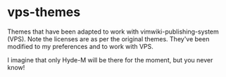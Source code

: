 # vps-themes

Themes that have been adapted to work with vimwiki-publishing-system (VPS).
Note the licenses are as per the original themes.  They've been modified to my
preferences and to work with VPS.

I imagine that only Hyde-M will be there for the moment, but you never know!
